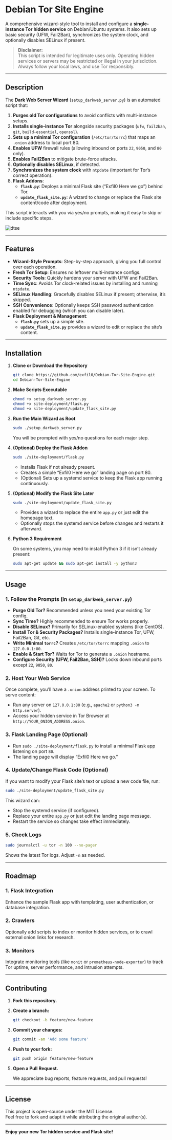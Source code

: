 # Debian Tor Site Engine

A comprehensive wizard-style tool to install and configure a **single-instance Tor hidden service** on Debian/Ubuntu systems. It also sets up basic security (UFW, Fail2Ban), synchronizes the system clock, and optionally disables SELinux if present.

> **Disclaimer:**  
> This script is intended for legitimate uses only. Operating hidden services or servers may be restricted or illegal in your jurisdiction. Always follow your local laws, and use Tor responsibly.

---

## Description

The **Dark Web Server Wizard** (`setup_darkweb_server.py`) is an automated script that:

1. **Purges old Tor configurations** to avoid conflicts with multi-instance setups.  
2. **Installs single-instance Tor** alongside security packages (`ufw`, `fail2ban`, `git`, `build-essential`, `openssl`).  
3. **Sets up a minimal Tor configuration** (`/etc/tor/torrc`) that maps an `.onion` address to local port 80.  
4. **Enables UFW** firewall rules (allowing inbound on ports `22`, `9050`, and `80` only).  
5. **Enables Fail2Ban** to mitigate brute-force attacks.  
6. **Optionally disables SELinux**, if detected.  
7. **Synchronizes the system clock** with `ntpdate` (important for Tor’s correct operation).
8. **Flask Addons**:  
   - **`flask.py`**: Deploys a minimal Flask site (“Exfil0 Here we go”) behind Tor.  
   - **`update_flask_site.py`**: A wizard to change or replace the Flask site content/code after deployment.

This script interacts with you via yes/no prompts, making it easy to skip or include specific steps.

![dtse](dtse.png)

---

## Features

- **Wizard-Style Prompts**: Step-by-step approach, giving you full control over each operation.  
- **Fresh Tor Setup**: Ensures no leftover multi-instance configs.  
- **Security Tools**: Quickly hardens your server with UFW and Fail2Ban.  
- **Time Sync**: Avoids Tor clock-related issues by installing and running `ntpdate`.  
- **SELinux Handling**: Gracefully disables SELinux if present; otherwise, it’s skipped.  
- **SSH Convenience**: Optionally keeps SSH password authentication enabled for debugging (which you can disable later).  
- **Flask Deployment & Management**:  
  - **`flask.py`** sets up a simple site.  
  - **`update_flask_site.py`** provides a wizard to edit or replace the site’s content.

---

## Installation

1. **Clone or Download the Repository**

   ```bash
   git clone https://github.com/exfil0/Debian-Tor-Site-Engine.git
   cd Debian-Tor-Site-Engine
   ```

2. **Make Scripts Executable**

   ```bash
   chmod +x setup_darkweb_server.py
   chmod +x site-deployment/flask.py
   chmod +x site-deployment/update_flask_site.py
   ```

3. **Run the Main Wizard as Root**

   ```bash
   sudo ./setup_darkweb_server.py
   ```

   You will be prompted with yes/no questions for each major step.

4. **(Optional) Deploy the Flask Addon**

   ```bash
   sudo ./site-deployment/flask.py
   ```

   - Installs Flask if not already present.
   - Creates a simple “Exfil0 Here we go” landing page on port 80.
   - (Optional) Sets up a systemd service to keep the Flask app running continuously.

5. **(Optional) Modify the Flask Site Later**

   ```bash
   sudo ./site-deployment/update_flask_site.py
   ```

   - Provides a wizard to replace the entire `app.py` or just edit the homepage text.
   - Optionally stops the systemd service before changes and restarts it afterward.

6. **Python 3 Requirement**

   On some systems, you may need to install Python 3 if it isn’t already present:

   ```bash
   sudo apt-get update && sudo apt-get install -y python3
   ```

---

## Usage

### 1. Follow the Prompts (in `setup_darkweb_server.py`)

- **Purge Old Tor?** Recommended unless you need your existing Tor config.
- **Sync Time?** Highly recommended to ensure Tor works properly.
- **Disable SELinux?** Primarily for SELinux-enabled systems (like CentOS).
- **Install Tor & Security Packages?** Installs single-instance Tor, UFW, Fail2Ban, Git, etc.
- **Write Minimal `torrc`?** Creates `/etc/tor/torrc` mapping `.onion` to `127.0.0.1:80`.
- **Enable & Start Tor?** Waits for Tor to generate a `.onion` hostname.
- **Configure Security (UFW, Fail2Ban, SSH)?** Locks down inbound ports except `22`, `9050`, `80`.

### 2. Host Your Web Service

Once complete, you’ll have a `.onion` address printed to your screen. To serve content:

- Run any server on `127.0.0.1:80` (e.g., `apache2` or `python3 -m http.server`).
- Access your hidden service in Tor Browser at `http://YOUR_ONION_ADDRESS.onion`.

### 3. Flask Landing Page (Optional)

- Run `sudo ./site-deployment/flask.py` to install a minimal Flask app listening on port `80`.
- The landing page will display “Exfil0 Here we go.”

### 4. Update/Change Flask Code (Optional)

If you want to modify your Flask site’s text or upload a new code file, run:

   ```bash
   sudo ./site-deployment/update_flask_site.py
   ```

   This wizard can:

   - Stop the systemd service (if configured).
   - Replace your entire `app.py` or just edit the landing page message.
   - Restart the service so changes take effect immediately.

### 5. Check Logs

   ```bash
   sudo journalctl -u tor -n 100 --no-pager
   ```

   Shows the latest Tor logs. Adjust `-n` as needed.

---

## Roadmap

### 1. Flask Integration

Enhance the sample Flask app with templating, user authentication, or database integration.

### 2. Crawlers

Optionally add scripts to index or monitor hidden services, or to crawl external onion links for research.

### 3. Monitors

Integrate monitoring tools (like `monit` or `prometheus-node-exporter`) to track Tor uptime, server performance, and intrusion attempts.

---

## Contributing

1. **Fork this repository.**
2. **Create a branch:**

   ```bash
   git checkout -b feature/new-feature
   ```

3. **Commit your changes:**

   ```bash
   git commit -am 'Add some feature'
   ```

4. **Push to your fork:**

   ```bash
   git push origin feature/new-feature
   ```

5. **Open a Pull Request.**

   We appreciate bug reports, feature requests, and pull requests!

---

## License

This project is open-source under the MIT License.  
Feel free to fork and adapt it while attributing the original author(s).

---

**Enjoy your new Tor hidden service and Flask site!**
